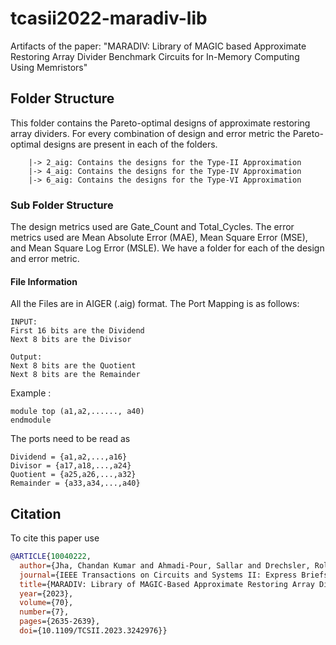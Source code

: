 # tcasii2022-maradiv-lib

Artifacts of the paper: "MARADIV: Library of MAGIC based Approximate Restoring Array Divider Benchmark Circuits for In-Memory Computing Using Memristors"

## Folder Structure

This folder contains the Pareto-optimal designs of approximate restoring array dividers. For every combination of design and error metric the Pareto-optimal designs are present in each of the folders.

```
	|-> 2_aig: Contains the designs for the Type-II Approximation
	|-> 4_aig: Contains the designs for the Type-IV Approximation
	|-> 6_aig: Contains the designs for the Type-VI Approximation

```
### Sub Folder Structure

The design metrics used are Gate_Count and Total_Cycles.
The error metrics used are Mean Absolute Error (MAE), Mean Square Error (MSE), and Mean Square Log Error (MSLE). 
We have a folder for each of the design and error metric. 

#### File Information

All the Files are in AIGER (.aig) format.
The Port Mapping is as follows:
	
	INPUT:
	First 16 bits are the Dividend
 	Next 8 bits are the Divisor
	
	Output:
	Next 8 bits are the Quotient 
	Next 8 bits are the Remainder

Example :

	module top (a1,a2,......, a40)
	endmodule 

The ports need to be read as 
	
	Dividend = {a1,a2,...,a16}
	Divisor = {a17,a18,...,a24}
	Quotient = {a25,a26,...,a32}
	Remainder = {a33,a34,...,a40}


## Citation

To cite this paper use
```bibtex
@ARTICLE{10040222,
  author={Jha, Chandan Kumar and Ahmadi-Pour, Sallar and Drechsler, Rolf},
  journal={IEEE Transactions on Circuits and Systems II: Express Briefs}, 
  title={MARADIV: Library of MAGIC-Based Approximate Restoring Array Divider Benchmark Circuits for In-Memory Computing Using Memristors}, 
  year={2023},
  volume={70},
  number={7},
  pages={2635-2639},
  doi={10.1109/TCSII.2023.3242976}}
``` 


